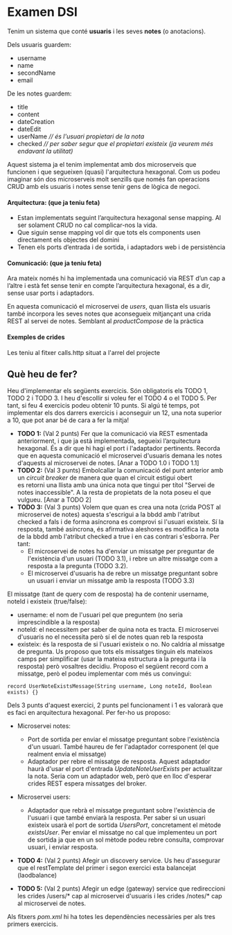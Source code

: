 # Examen DSI 
Tenim un sistema que conté **usuaris** i les seves **notes** (o anotacions).

Dels usuaris guardem:
* username
* name
* secondName
* email

De les notes guardem:
* title
* content
* dateCreation
* dateEdit
* userName  *// és l'usuari propietari de la nota*
* checked   *// per saber segur que el propietari existeix (ja veurem més endavant la utilitat)*

Aquest sistema ja el tenim implementat amb dos microserveis que funcionen i que segueixen (quasi) l'arquitectura hexagonal.
Com us podeu imaginar són dos microserveis molt senzills que només fan operacions CRUD amb els usuaris i notes sense tenir gens
de lògica de negoci.

#### Arquitectura: (que ja teniu feta)

* Estan implementats seguint l’arquitectura hexagonal sense mapping. Al ser solament CRUD no cal complicar-nos la vida.
* Que siguin sense mapping vol dir que tots els components usen directament els objectes del domini
* Tenen els ports d’entrada i de sortida, i adaptadors web i de persistència

#### Comunicació: (que ja teniu feta)
Ara mateix només hi ha implementada una comunicació via REST d’un cap a l’altre i està fet sense tenir en compte l’arquitectura hexagonal,
és a dir, sense usar ports i adaptadors. 

En aquesta comunicació el microservei de *users*, quan llista els usuaris també incorpora les seves notes que aconsegueix
mitjançant una crida REST al servei de notes. Semblant al *productCompose* de la pràctica

#### Exemples de crides
Les teniu al fitxer calls.http situat a l'arrel del projecte

## Què heu de fer? 
Heu d'implementar els següents exercicis. Són obligatoris els TODO 1, TODO 2 i TODO 3. I heu d'escollir si voleu fer 
el TODO 4 o el TODO 5. Per tant, si feu 4 exercicis podeu obtenir 10 punts. Si algú té temps, pot implementar els dos darrers exercicis 
i aconseguir un 12, una nota superior a 10, que pot anar bé de cara a fer la mitja!

* **TODO 1:** (Val 2 punts) Fer que la comunicació via REST esmentada anteriorment, i que ja està implementada, segueixi l’arquitectura hexagonal. És a dir que hi hagi el port i l'adaptador pertinents.
  Recorda que en aquesta comunicació el microservei d'usuaris demana les notes d'aquests al microservei de notes. [Anar a TODO 1.0 i TODO 1.1]
* **TODO 2:** (Val 3 punts) Embolcallar la comunicació del punt anterior amb un *circuit breaker* de manera que quan el circuit estigui obert  
  es retorni una llista amb una única nota que tingui per títol "Servei de notes inaccessible". A la resta de propietats de la nota poseu el
  que vulgueu. [Anar a TODO 2]
* **TODO 3:** (Val 3 punts) Volem que quan es crea una nota (crida POST al microservei de notes) aquesta s'escrigui a la bbdd amb l'atribut checked
a fals i de forma asíncrona es comprovi si l'usuari existeix. Sí la resposta, també asíncrona, és afirmativa aleshores es modifica la nota de la
bbdd amb l'atribut checked a true i en cas contrari s'esborra. Per tant:
  * El microservei de notes ha d'enviar un missatge per preguntar de l'existència d'un usuari (TODO 3.1), i rebre un altre missatge com a resposta a la pregunta (TODO 3.2).
  * El microservei d'usuaris ha de rebre un missatge preguntant sobre un usuari i enviar un missatge amb la resposta (TODO 3.3) 

El missatge (tant de query com de resposta) ha de contenir username, noteId i existeix (true/false):
* username: el nom de l'usuari pel que preguntem (no seria imprescindible a la resposta)
* noteId: el necessitem per saber de quina nota es tracta. El microservei d'usuaris no el necessita però sí el de notes quan reb la resposta
* existeix: és la resposta de si l'usuari existeix o no. No caldria al missatge de pregunta.
Us proposo que tots els missatges tinguin els mateixos camps per simplificar (usar la mateixa estructura a la pregunta i la resposta) però
vosaltres decidiu. Proposo el següent record com a missatge, però el podeu implementar com més us convingui:
```
record UserNoteExistsMessage(String username, Long noteId, Boolean exists) {}
```
Dels 3 punts d'aquest exercici, 2 punts pel funcionament i 1 es valorarà que es faci en arquitectura hexagonal. Per fer-ho us proposo:
* Microservei notes:
  * Port de sortida per enviar el missatge preguntant sobre l'existència d'un usuari. També haureu de fer l'adaptador corresponent (el que realment envia el missatge)
  * Adaptador per rebre el missatge de resposta. Aquest adaptador haurà d'usar el port d'entrada *UpdateNoteUserExists* per actualitzar la nota. 
    Seria com un adaptador web, però que en lloc d'esperar crides REST espera missatges del broker.
* Microservei users:
  * Adaptador que rebrà el missatge preguntant sobre l'existència de l'usuari i que també enviarà la resposta. Per saber si un usuari existeix usarà 
    el port de sortida *UsersPort*, concretament el mètode *existsUser*. Per enviar el missatge no cal que implementeu un port de sortida ja que
    en un sol mètode podeu rebre consulta, comprovar usuari, i enviar resposta.

* **TODO 4:** (Val 2 punts) Afegir un discovery service. Us heu d'assegurar que el restTemplate del primer i segon exercici esta balancejat (laodbalance) 
* **TODO 5:** (Val 2 punts) Afegir un edge (gateway) service que redireccioni les crides /users/* cap al microservei d'usuaris i les crides
/notes/* cap al microservei de notes. 
 
Als fitxers *pom.xml* hi ha totes les dependències necessàries per als tres primers exercicis. 

